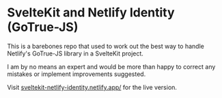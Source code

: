 # SvelteKit and Netlify Identity (GoTrue-JS)

This is a barebones repo that used to work out the best way to handle Netlify's GoTrue-JS library in a SvelteKit project.

I am by no means an expert and would be more than happy to correct any mistakes or implement improvements suggested.

Visit [sveltekit-netlify-identity.netlify.app/](https://sveltekit-netlify-identity.netlify.app/) for the live version.